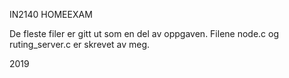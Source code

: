 IN2140 HOMEEXAM

De fleste filer er gitt ut som en del av oppgaven.
 Filene node.c og ruting_server.c er skrevet av meg.

2019

